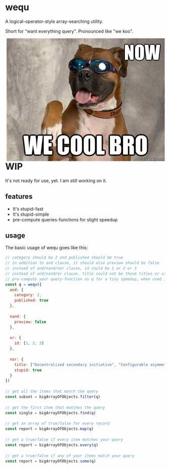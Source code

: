 # wequ

A logical-operator-style array-searching utility.

Short for "want everything query". Pronounced like "we koo".

<img src="./logo.jpg" alt="now we cool bro (picture of dog with sunglasses)" align="right" />

# WIP

It's not ready for use, yet. I am still working on it.


## features

- It's stupid-fast
- It's stupid-simple
- pre-compute queries-functions for slight speedup


## usage

The basic usage of wequ goes like this:

```js
// category should be 2 and published should be true
// in addition to and clause, it should also preview should be false
// instead of and/nand/nor clause, id could be 1 or 2 or 3
// instead of and/nand/or clause, title could not be those titles or stupid could be false to trigger a match
// pre-compute your query-function as q for a tiny speedup, when used in multiple places
const q = wequ({
  and: {
    category: 2,
    published: true
  },

  nand: {
    preview: false
  },
  
  or: {
    id: [1, 2, 3]
  },

  nor: {
    title: ["Decentralized secondary initiative", "Configurable asymmetric alliance"],
    stupid: true
  }
})

// get all the items that match the query
const subset = bigArrayOfObjects.filter(q)

// get the first item that matches the query
const single = bigArrayOfObjects.find(q)

// get an array of true/false for every record
const report = bigArrayOfObjects.map(q)

// get a true/false if every item matches your query
const report = bigArrayOfObjects.every(q)

// get a true/false if any of your items match your query
const report = bigArrayOfObjects.some(q)
```



